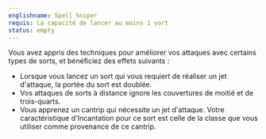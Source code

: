 ```yaml
---
englishname: Spell Sniper
requis: La capacité de lancer au moins 1 sort
status: empty
---
```


Vous avez appris des techniques pour améliorer vos attaques avec certains types de sorts, et bénéficiez des effets suivants : 

 - Lorsque vous lancez un sort qui vous requiert de réaliser un jet d'attaque, la portée du sort est doublée.
 - Vos attaques de sorts à distance ignore les couvertures de moitié et de trois-quarts.
 - Vous apprenez un cantrip qui nécessite un jet d'attaque. Votre caractéristique d'Incantation pour ce sort est celle de la classe que vous utiliser comme provenance de ce cantrip.